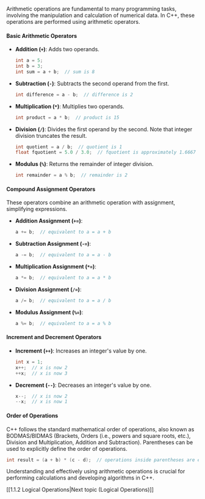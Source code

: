 
Arithmetic operations are fundamental to many programming tasks, involving the manipulation and calculation of numerical data. In C++, these operations are performed using arithmetic operators.

#### Basic Arithmetic Operators
- **Addition (`+`)**: Adds two operands.
  ```cpp
  int a = 5;
  int b = 3;
  int sum = a + b;  // sum is 8
  ```
- **Subtraction (`-`)**: Subtracts the second operand from the first.
  ```cpp
  int difference = a - b;  // difference is 2
  ```
- **Multiplication (`*`)**: Multiplies two operands.
  ```cpp
  int product = a * b;  // product is 15
  ```
- **Division (`/`)**: Divides the first operand by the second. Note that integer division truncates the result.
  ```cpp
  int quotient = a / b;  // quotient is 1
  float fquotient = 5.0 / 3.0;  // fquotient is approximately 1.6667
  ```
- **Modulus (`%`)**: Returns the remainder of integer division.
  ```cpp
  int remainder = a % b;  // remainder is 2
  ```

#### Compound Assignment Operators
These operators combine an arithmetic operation with assignment, simplifying expressions.
- **Addition Assignment (`+=`)**:
  ```cpp
  a += b;  // equivalent to a = a + b
  ```
- **Subtraction Assignment (`-=`)**:
  ```cpp
  a -= b;  // equivalent to a = a - b
  ```
- **Multiplication Assignment (`*=`)**:
  ```cpp
  a *= b;  // equivalent to a = a * b
  ```
- **Division Assignment (`/=`)**:
  ```cpp
  a /= b;  // equivalent to a = a / b
  ```
- **Modulus Assignment (`%=`)**:
  ```cpp
  a %= b;  // equivalent to a = a % b
  ```

#### Increment and Decrement Operators
- **Increment (`++`)**: Increases an integer's value by one.
  ```cpp
  int x = 1;
  x++;  // x is now 2
  ++x;  // x is now 3
  ```
- **Decrement (`--`)**: Decreases an integer's value by one.
  ```cpp
  x--;  // x is now 2
  --x;  // x is now 1
  ```

#### Order of Operations
C++ follows the standard mathematical order of operations, also known as BODMAS/BIDMAS (Brackets, Orders (i.e., powers and square roots, etc.), Division and Multiplication, Addition and Subtraction). Parentheses can be used to explicitly define the order of operations.
```cpp
int result = (a + b) * (c - d);  // operations inside parentheses are evaluated first
```

Understanding and effectively using arithmetic operations is crucial for performing calculations and developing algorithms in C++.

[[1.1.2 Logical Operations|Next topic (Logical Operations)]]
